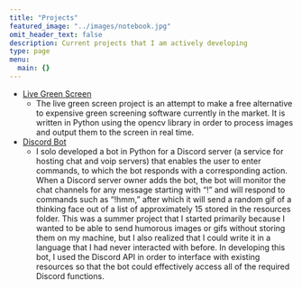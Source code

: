 ```yaml
---
title: "Projects"
featured_image: "../images/notebook.jpg"
omit_header_text: false
description: Current projects that I am actively developing
type: page
menu:
  main: {}
---
```


* [Live Green Screen](https://github.com/stephensonc/LiveGreenScreen)
  * The live green screen project is an attempt to make a free alternative to expensive green screening software currently in the market. It is written in Python using the opencv library in order to process images and output them to the screen in real time.
* [Discord Bot](https://github.com/stephensonc/FuzzyApplesBot)
  * I solo developed a bot in Python for a Discord server (a service for hosting chat and voip servers) that enables the user to enter commands, to which the bot responds with a corresponding action. When a Discord server owner adds the bot, the bot will monitor the chat channels for any message starting with “!” and will respond to commands such as “!hmm,” after which it will send a random gif of a thinking face out of a list of approximately 15 stored in the resources folder. This was a summer project that I started primarily because I wanted to be able to send humorous images or gifs without storing them on my machine, but I also realized that I could write it in a language that I had never interacted with before. In developing this bot, I used the Discord API in order to interface with existing resources so that the bot could effectively access all of the required Discord functions.

